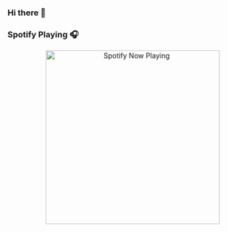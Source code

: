 ### Hi there 👋


### Spotify Playing 🎧

<p align="center">
  <a href="https://open.spotify.com/user/31tftsjew2fq74ovixqwctpa63hy" target="_blank"><img src="https://now-playing-on-spotify.vercel.app/api/spotify" alt="Spotify Now Playing" width="350"/></a>
</p>
